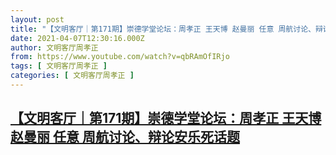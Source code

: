 ```yaml
---
layout: post
title: "【文明客厅｜第171期】崇德学堂论坛：周孝正 王天博 赵曼丽 任意 周航讨论、辩论安乐死话题"
date: 2021-04-07T12:30:16.000Z
author: 文明客厅周孝正
from: https://www.youtube.com/watch?v=qbRAmOfIRjo
tags: [ 文明客厅周孝正 ]
categories: [ 文明客厅周孝正 ]
---
```

<!--1617798616000-->
[【文明客厅｜第171期】崇德学堂论坛：周孝正 王天博 赵曼丽 任意 周航讨论、辩论安乐死话题](https://www.youtube.com/watch?v=qbRAmOfIRjo)
------

<div>

</div>
